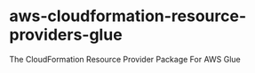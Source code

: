 # aws-cloudformation-resource-providers-glue
The CloudFormation Resource Provider Package For AWS Glue
